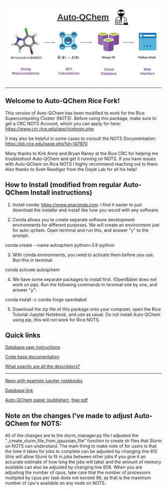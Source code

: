 <p align="center">
  <img src="https://github.com/beef-broccoli/misc-files/blob/9332ec68f7f798a3c2819dad9a0d2280769985ee/autoqchem.png" alt="logo" width="600">
</p>

---
## Welcome to Auto-QChem Rice Fork!

This version of Auto-QChem has been modified to work for the Rice Supercomputing Cluster (NOTS).  Before using this package, make sure to get a CRC NOTS Account, which you can apply for here: https://www.crc.rice.edu/app/ricelogin.php

It may also be helpful in some cases to consult the NOTS Documentation: https://kb.rice.edu/page.php?id=147970

Many thanks to Kirk Anne and Bryan Raney at the Rice CRC for helping me troubleshoot Auto-QChem and get it running on NOTS.  If you have issues with Auto-QChem on Rice NOTS I highly recommend reaching out to them.  Also thanks to Sven Roediger from the Doyle Lab for all his help! 

## How to Install (modified from regular Auto-QChem Install instructions)

1. Install conda: https://www.anaconda.com. I find it easier to just download the installer and install like how you would with any software.

2. Conda allows you to create separate software development environments for different purposes. We will create an environment just for auto-qchem. Open terminal and run this, and answer "y" to the prompt:

conda create --name autoqchem python=3.8 ipython

3. With conda environments, you need to activate them before you use. Run this in terminal:

conda activate autoqchem 

4. We have some separate packages to install first. (OpenBabel does not work on pip). Run the following commands in terminal one by one, and answer "y":

conda install -c conda-forge openbabel

5. Download the zip file of this package onto your computer, open the Rice Tutorial Jupyter Notebook, and use as usual.  Do not install Auto-QChem using pip, this will not work for Rice NOTS.  


## Quick links

[Database user instructions](https://github.com/doyle-lab-ucla/auto-qchem/blob/master/DB.md)

[Code base documentation](https://doyle-lab-ucla.github.io/auto-qchem)

[What exactly are all the descriptors?](https://github.com/doyle-lab-ucla/auto-qchem/blob/master/DESCRIPTOR.md)

---
[Repo with example jupyter notebooks](https://github.com/doyle-lab-ucla/auto-qchem-notebook-examples)

[Database link](https://autoqchem.org)

[Auto-QChem paper (publisher)](https://pubs.rsc.org/en/content/articlelanding/2022/re/d2re00030j#!divCitation), [free pdf](https://drive.google.com/file/d/1M8Ydqlk5Kbc_8WoR5dAm_JIbf2IBJTlU/view?usp=share_link)

## Note on the changes I've made to adjust Auto-QChem for NOTS:

All of the changes are to the slurm_manager.py file  I adjusted the "_create_slurm_file_from_gaussian_file" function to create sh files that Slurm on NOTS can understand.  The main thing to make note of for users is that the time it takes for jobs to complete can be adjusted by changing line 612 (this will allow Slurm to fit in jobs between other jobs if you give it an accurate estimate of how long the jobs will take) and the amount of memory available can also be adjusted by changing line 608. When you are adjusting the number of cpus, take care that the number of processors multipled by cpus per task does not exceed 96, as that is the maximum number of cpu's available on any node on NOTS.  
